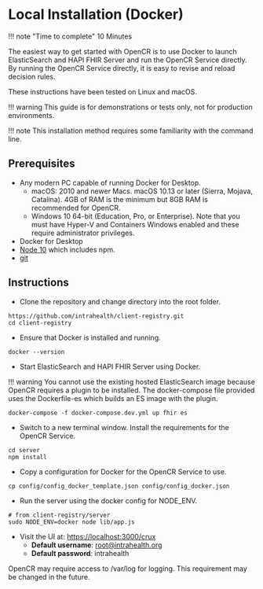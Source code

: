 # Local Installation (Docker)

!!! note "Time to complete"
    10 Minutes

The easiest way to get started with OpenCR is to use Docker to launch ElasticSearch and HAPI FHIR Server and run the OpenCR Service directly. By running the OpenCR Service directly, it is easy to revise and reload decision rules.

These instructions have been tested on Linux and macOS.

!!! warning
    This guide is for demonstrations or tests only, not for production environments.

!!! note
    This installation method requires some familiarity with the command line.

## Prerequisites

* Any modern PC capable of running Docker for Desktop. 
    * macOS: 2010 and newer Macs. macOS 10.13 or later (Sierra, Mojava, Catalina). 4GB of RAM is the minimum but 8GB RAM is recommended for OpenCR.
    * Windows 10 64-bit (Education, Pro, or Enterprise). Note that you must have Hyper-V and Containers Windows enabled and these require administrator privileges.
* Docker for Desktop
* [Node 10](https://nodejs.org/en/download/package-manager) which includes npm.
* [git](https://git-scm.com/book/en/v2/Getting-Started-Installing-Git)

## Instructions

* Clone the repository and change directory into the root folder.
```
https://github.com/intrahealth/client-registry.git
cd client-registry
```

* Ensure that Docker is installed and running.
```
docker --version
```

* Start ElasticSearch and HAPI FHIR Server using Docker. 

!!! warning 
    You cannot use the existing hosted ElasticSearch image because OpenCR requires a plugin to be installed. The docker-compose file provided uses the Dockerfile-es which builds an ES image with the plugin.
```
docker-compose -f docker-compose.dev.yml up fhir es
```

* Switch to a new terminal window. Install the requirements for the OpenCR Service.
```
cd server
npm install
```

* Copy a configuration for Docker for the OpenCR Service to use.
```
cp config/config_docker_template.json config/config_docker.json
```

* Run the server using the docker config for NODE_ENV.
```
# from client-registry/server
sudo NODE_ENV=docker node lib/app.js
```

* Visit the UI at: [https://localhost:3000/crux](https://localhost:3000/crux)
    * **Default username**: root@intrahealth.org 
    * **Default password**: intrahealth

OpenCR may require access to /var/log for logging. This requirement may be changed in the future.